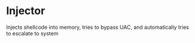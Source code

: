 # Injector
Injects shellcode into memory, tries to bypass UAC, and automatically tries to escalate to system
